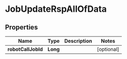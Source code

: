 

# JobUpdateRspAllOfData

## Properties

Name | Type | Description | Notes
------------ | ------------- | ------------- | -------------
**robotCallJobId** | **Long** |  |  [optional]



